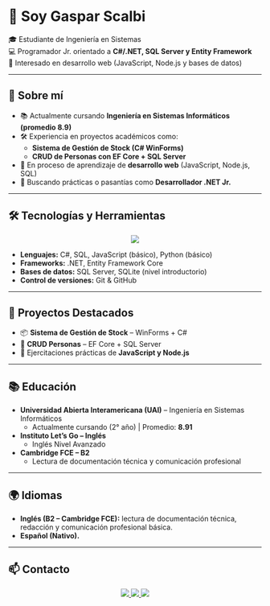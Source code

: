 # 👋 Soy Gaspar Scalbi

🎓 Estudiante de Ingeniería en Sistemas  
💻 Programador Jr. orientado a **C#/.NET, SQL Server y Entity Framework**  
🚀 Interesado en desarrollo web (JavaScript, Node.js y bases de datos)  

---

## 🙋 Sobre mí
- 📚 Actualmente cursando **Ingeniería en Sistemas Informáticos (promedio 8.9)**  
- 🛠 Experiencia en proyectos académicos como:  
  - **Sistema de Gestión de Stock (C# WinForms)**  
  - **CRUD de Personas con EF Core + SQL Server**  
- 🌱 En proceso de aprendizaje de **desarrollo web** (JavaScript, Node.js, SQL)  
- 🎯 Buscando prácticas o pasantías como **Desarrollador .NET Jr.**

---

## 🛠 Tecnologías y Herramientas

<p align="center">
  <img src="https://skillicons.dev/icons?i=cs,dotnet,js,nodejs,python,git,github" />
</p>

- **Lenguajes:** C#, SQL, JavaScript (básico), Python (básico)  
- **Frameworks:** .NET, Entity Framework Core  
- **Bases de datos:** SQL Server, SQLite (nivel introductorio)  
- **Control de versiones:** Git & GitHub  

---

## 📌 Proyectos Destacados
- 📦 **Sistema de Gestión de Stock** – WinForms + C#  
- 👤 **CRUD Personas** – EF Core + SQL Server  
- 📝 Ejercitaciones prácticas de **JavaScript y Node.js**  

---

## 📚 Educación
- **Universidad Abierta Interamericana (UAI)** – Ingeniería en Sistemas Informáticos  
  - Actualmente cursando (2° año) | Promedio: **8.91**  
- **Instituto Let’s Go – Inglés**  
  - Inglés Nivel Avanzado  
- **Cambridge FCE – B2**  
  - Lectura de documentación técnica y comunicación profesional  

---

## 🌍 Idiomas
- **Inglés (B2 – Cambridge FCE):** lectura de documentación técnica, redacción y comunicación profesional básica.
- **Español (Nativo).**
---

## 📫 Contacto

<p align="center">
  <a href="https://www.linkedin.com/in/gasparscalbi" target="_blank">
    <img src="https://img.shields.io/badge/LinkedIn-blue?style=for-the-badge&logo=linkedin&logoColor=white" />
  </a>
  <a href="mailto:gasparscalbi@gmail.com" target="_blank">
    <img src="https://img.shields.io/badge/Gmail-red?style=for-the-badge&logo=gmail&logoColor=white" />
  </a>
  <a href="https://github.com/Gaspar-Scalbi" target="_blank">
    <img src="https://img.shields.io/badge/GitHub-000?style=for-the-badge&logo=github&logoColor=white" />
  </a>
</p>
